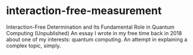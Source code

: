 # interaction-free-measurement

Interaction-Free Determination and Its Fundamental Role in Quantum Computing
(Unpublished) An essay I wrote in my free time back in 2018 about one of my interests: quantum computing. An attempt in explaining a complex topic, simply.
